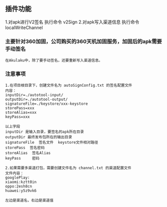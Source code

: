 ## 插件功能
1.对apk进行V2签名  执行命令 v2Sign
2.对apk写入渠道信息  执行命令 localWriteChannel

### 主要针对360加固，公司购买的360天机加固服务，加固后的apk需要手动签名
    在Akulaku中，除了要手动签名，还要重新写入渠道信息。

### 注意事项
    1.在项目根目录下，创建文件名为 autoSignConfig.txt 的签名配置文件
    内容：
    inputDir=./autotool-input/
    outputDir=./autotool-output/
    signatureFile=./keystore/xxx-keystore
    storePass=xxx
    storeAlias=xxx
    keyPass=xxx

    以上字段
    inputDir 是输入目录，要签名的apk所在目录
    outputDir 最终发布包所在的输出目录
    signatureFile  签名文件  keystore文件相对路径
    storePass  签名密码
    storeAlias  签名Alias
    keyPass     密码

    2.如果需要多渠道打包，需要创建文件名为 channel.txt 的渠道配置文件
    文件内容：
    googlePlay:
    xiaomi:kztt0in
    oppo:2esh8cn
    huawei:y5z9vk6

    左边是渠道名，右边是渠道值

